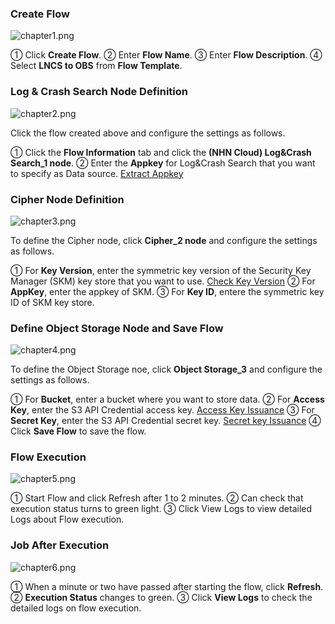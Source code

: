 ### Create Flow 

![chapter1.png](http://static.toastoven.net/prod_dataflow/tutorial/chapter1.png)

① Click **Create Flow**.
② Enter **Flow Name**.
③ Enter **Flow Description**.
④ Select **LNCS to OBS** from **Flow Template**. 

### Log & Crash Search Node Definition 

![chapter2.png](http://static.toastoven.net/prod_dataflow/tutorial/chapter2.png)

Click the flow created above and configure the settings as follows.

① Click the **Flow Information** tab and click the **(NHN Cloud) Log&Crash Search_1 node**.
② Enter the **Appkey** for Log&Crash Search that you want to specify as Data source. [Extract Appkey](https://docs.toast.com/ko/Data%20&%20Analytics/Log%20&%20Crash%20Search/ko/console-guide/#appkey)

### Cipher Node Definition

![chapter3.png](http://static.toastoven.net/prod_dataflow/tutorial/chapter3.png)

To define the Cipher node, click **Cipher_2 node** and configure the settings as follows.

① For **Key Version**, enter the symmetric key version of the Security Key Manager (SKM) key store that you want to use. [Check Key Version](https://docs.toast.com/ko/Security/Secure%20Key%20Manager/ko/console-guide/)
② For **AppKey**, enter the appkey of SKM.
③ For **Key ID**, entere the symmetric key ID of SKM key store.

### Define Object Storage Node and Save Flow 

![chapter4.png](http://static.toastoven.net/prod_dataflow/tutorial/chapter4.png)

To define the Object Storage noe, click **Object Storage_3** and configure the settings as follows.

① For **Bucket**, enter a bucket where you want to store data.
② For **Access Key**, enter the S3 API Credential access key. [Access Key Issuance](https://docs.toast.com/ko/Storage/Object%20Storage/ko/s3-api-guide/#s3-api)
③ For **Secret Key**, enter the S3 API Credential secret key. [Secret key Issuance](https://docs.toast.com/ko/Storage/Object%20Storage/ko/s3-api-guide/#s3-api)
④ Click **Save Flow** to save the flow.

### Flow Execution

![chapter5.png](http://static.toastoven.net/prod_dataflow/tutorial/chapter5.png)

① Start Flow and click Refresh after 1 to 2 minutes.
② Can check that execution status turns to green light.
③ Click View Logs to view detailed Logs about Flow execution.

### Job After Execution

![chapter6.png](http://static.toastoven.net/prod_dataflow/tutorial/chapter6.png)

① When a minute or two have passed after starting the flow, click **Refresh**.
② **Execution Status** changes to green.
③ Click **View Logs** to check the detailed logs on flow execution.